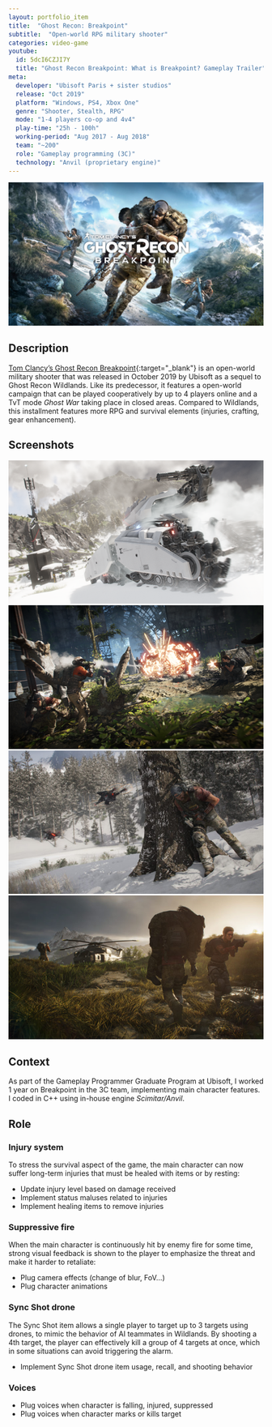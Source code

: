```yaml
---
layout: portfolio_item
title:  "Ghost Recon: Breakpoint"
subtitle:  "Open-world RPG military shooter"
categories: video-game
youtube:
  id: 5dcI6CZJI7Y
  title: "Ghost Recon Breakpoint: What is Breakpoint? Gameplay Trailer"
meta:
  developer: "Ubisoft Paris + sister studios"
  release: "Oct 2019"
  platform: "Windows, PS4, Xbox One"
  genre: "Shooter, Stealth, RPG"
  mode: "1-4 players co-op and 4v4"
  play-time: "25h - 100h"
  working-period: "Aug 2017 - Aug 2018"
  team: "~200"
  role: "Gameplay programming (3C)"
  technology: "Anvil (proprietary engine)"
---
```

![Ghost Recon Breakpoint Banner](/assets/pictures/Ghost-Recon-Breakpoint-Title-1024x576.jpg)

## Description

[Tom Clancy’s Ghost Recon Breakpoint](https://www.ubisoft.com/en-gb/game/ghost-recon/breakpoint/game-info){:target="_blank"} is an open-world military shooter that was released in October 2019 by Ubisoft as a sequel to Ghost Recon Wildlands. Like its predecessor, it features a open-world campaign that can be played cooperatively by up to 4 players online and a TvT mode *Ghost War* taking place in closed areas. Compared to Wildlands, this installment features more RPG and survival elements (injuries, crafting, gear enhancement).

## Screenshots

<div class="grid">
  <img src="/assets/pictures/Ghost-Recon-Breakpoint-Drone-768x432.png" alt="Teamwork">
  <img src="/assets/pictures/Ghost-Recon-Breakpoint-No-HUD-battle-768x432.png" alt="Ghost shooting a rocket">
  <img src="/assets/pictures/Ghost-Recon-Breakpoint-No-HUD-stealth-768x432.jpg" alt="Ghost hiding from a drone">
  <img src="/assets/pictures/Ghost-Recon-Breakpoint-No-HUD-Teamwork-768x432.jpg" alt="Enemy grounded drone">
</div>

## Context

As part of the Gameplay Programmer Graduate Program at Ubisoft, I worked 1 year on Breakpoint in the 3C team, implementing main character features. I coded in C++ using in-house engine *Scimitar/Anvil*.

## Role

### Injury system

To stress the survival aspect of the game, the main character can now suffer long-term injuries that must be healed with items or by resting:

- Update injury level based on damage received
- Implement status maluses related to injuries
- Implement healing items to remove injuries

### Suppressive fire

When the main character is continuously hit by enemy fire for some time, strong visual feedback is shown to the player to emphasize the threat and make it harder to retaliate:

- Plug camera effects (change of blur, FoV…)
- Plug character animations

### Sync Shot drone

The Sync Shot item allows a single player to target up to 3 targets using drones, to mimic the behavior of AI teammates in Wildlands. By shooting a 4th target, the player can effectively kill a group of 4 targets at once, which in some situations can avoid triggering the alarm.

- Implement Sync Shot drone item usage, recall, and shooting behavior

### Voices

- Plug voices when character is falling, injured, suppressed
- Plug voices when character marks or kills target
